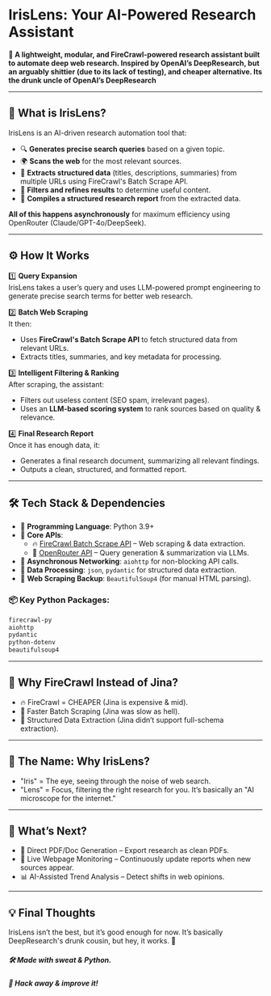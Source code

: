# IrisLens: Your AI-Powered Research Assistant

**🚀 A lightweight, modular, and FireCrawl-powered research assistant built to automate deep web research. Inspired by OpenAI’s DeepResearch, but an arguably shittier (due to its lack of testing), and cheaper alternative. Its the drunk uncle of OpenAI’s DeepResearch**

---

## 🧠 What is IrisLens?

IrisLens is an AI-driven research automation tool that:

- 🔍 **Generates precise search queries** based on a given topic.
- 🌍 **Scans the web** for the most relevant sources.
- 📄 **Extracts structured data** (titles, descriptions, summaries) from multiple URLs using FireCrawl's Batch Scrape API.
- 🤖 **Filters and refines results** to determine useful content.
- 📝 **Compiles a structured research report** from the extracted data.

**All of this happens asynchronously** for maximum efficiency using OpenRouter (Claude/GPT-4o/DeepSeek).

---

## ⚙️ How It Works

1️⃣ **Query Expansion**  
IrisLens takes a user’s query and uses LLM-powered prompt engineering to generate precise search terms for better web research.

2️⃣ **Batch Web Scraping**  
It then:  
- Uses **FireCrawl's Batch Scrape API** to fetch structured data from relevant URLs.  
- Extracts titles, summaries, and key metadata for processing.

3️⃣ **Intelligent Filtering & Ranking**  
After scraping, the assistant:  
- Filters out useless content (SEO spam, irrelevant pages).  
- Uses an **LLM-based scoring system** to rank sources based on quality & relevance.

4️⃣ **Final Research Report**  
Once it has enough data, it:  
- Generates a final research document, summarizing all relevant findings.  
- Outputs a clean, structured, and formatted report.

---

## 🛠️ Tech Stack & Dependencies

- 🔹 **Programming Language**: Python 3.9+  
- 🔹 **Core APIs**:  
  - 🔥 [FireCrawl Batch Scrape API](https://firecrawl.ai) – Web scraping & data extraction.  
  - 🧠 [OpenRouter API](https://openrouter.ai) – Query generation & summarization via LLMs.  
- 🔹 **Asynchronous Networking**: `aiohttp` for non-blocking API calls.  
- 🔹 **Data Processing**: `json`, `pydantic` for structured data extraction.  
- 🔹 **Web Scraping Backup**: `BeautifulSoup4` (for manual HTML parsing).  

### 📦 Key Python Packages:
```bash
firecrawl-py
aiohttp
pydantic
python-dotenv
beautifulsoup4
```

---
## 📌 Why FireCrawl Instead of Jina?
- 🔥 FireCrawl = CHEAPER (Jina is expensive & mid).
- 🚀 Faster Batch Scraping (Jina was slow as hell).
- 💾 Structured Data Extraction (Jina didn’t support full-schema extraction).
---
## 🤖 The Name: Why IrisLens?
- "Iris" = The eye, seeing through the noise of web search.
- "Lens" = Focus, filtering the right research for you.
It’s basically an "AI microscope for the internet."
---
## 🚀 What’s Next?
- 🔗 Direct PDF/Doc Generation – Export research as clean PDFs.
- 🛜 Live Webpage Monitoring – Continuously update reports when new sources appear.
- 📊 AI-Assisted Trend Analysis – Detect shifts in web opinions.
---
## 💡 Final Thoughts
IrisLens isn’t the best, but it’s good enough for now. It’s basically DeepResearch's drunk cousin, but hey, it works. 🎯

##### 🛠️ Made with sweat & Python.

##### 🐍 Hack away & improve it!
